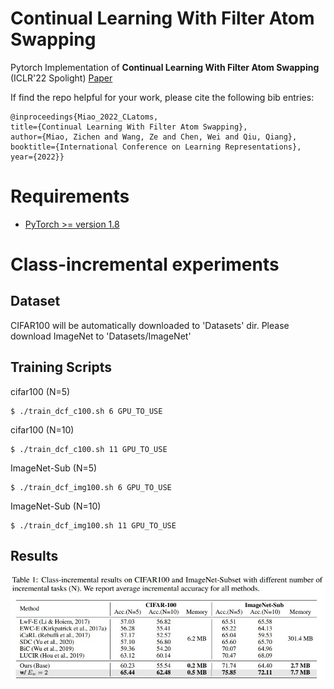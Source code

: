 # Continual Learning With Filter Atom Swapping
Pytorch Implementation of **Continual Learning With Filter Atom Swapping** (ICLR'22 Spolight) 
[Paper](https://openreview.net/pdf?id=metRpM4Zrcb)

If find the repo helpful for your work, please cite the following bib entries:

    @inproceedings{Miao_2022_CLatoms,
    title={Continual Learning With Filter Atom Swapping},
    author={Miao, Zichen and Wang, Ze and Chen, Wei and Qiu, Qiang},
    booktitle={International Conference on Learning Representations},
    year={2022}}

# Requirements
- [PyTorch >= version 1.8](https://pytorch.org)


# Class-incremental experiments

## Dataset
CIFAR100 will be automatically downloaded to 'Datasets' dir. Please download ImageNet to 'Datasets/ImageNet'

## Training Scripts
cifar100 (N=5)

    $ ./train_dcf_c100.sh 6 GPU_TO_USE

cifar100 (N=10)

    $ ./train_dcf_c100.sh 11 GPU_TO_USE

ImageNet-Sub (N=5)

    $ ./train_dcf_img100.sh 6 GPU_TO_USE

ImageNet-Sub (N=10)

    $ ./train_dcf_img100.sh 11 GPU_TO_USE

## Results

<img src='figures/Class_Incremental_Results.jpg' >

